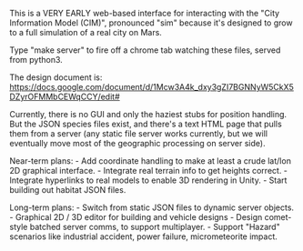 This is a VERY EARLY web-based interface for interacting with 
the "City Information Model (CIM)", pronounced "sim" because it's
designed to grow to a full simulation of a real city on Mars.

Type "make server" to fire off a chrome tab watching these files,
served from python3.

The design document is:
   https://docs.google.com/document/d/1Mcw3A4k_dxy3gZI7BGNNyW5CkX5DZyrOFMMbCEWqCCY/edit#

Currently, there is no GUI and only the haziest stubs for position handling.
But the JSON species files exist, and there's a text HTML page that pulls
them from a server (any static file server works currently, but we will eventually 
move most of the geographic processing on server side).

Near-term plans:
    - Add coordinate handling to make at least a crude lat/lon 2D graphical interface.
    - Integrate real terrain info to get heights correct.
    - Integrate hyperlinks to real models to enable 3D rendering in Unity.
    - Start building out habitat JSON files.

Long-term plans:
    - Switch from static JSON files to dynamic server objects.
    - Graphical 2D / 3D editor for building and vehicle designs
    - Design comet-style batched server comms, to support multiplayer.
    - Support "Hazard" scenarios like industrial accident, power failure, micrometeorite impact.

